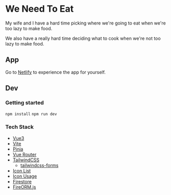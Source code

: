 # We Need To Eat

My wife and I have a hard time picking where we're going to eat when we're too lazy to make food.

We also have a really hard time deciding what to cook when we're not too lazy to make food.

## App

Go to [Netlify](https://weneedtoeat.netlify.app) to experience the app for yourself.

## Dev

### Getting started

`npm install`
`npm run dev`

### Tech Stack

- [Vue3](https://vuejs.org/guide/introduction.html)
- [Vite](https://vitejs.dev/)
- [Pinia](https://pinia.vuejs.org/)
- [Vue Router](https://router.vuejs.org/)
- [TailwindCSS](https://tailwindcss.com/docs/installation)
  - [tailwindcss-forms](https://github.com/tailwindlabs/tailwindcss-forms)
- [Icon List](https://www.xicons.org/#/)
- [Icon Usage](https://github.com/07akioni/xicons#usage)
- [Firestore](https://firebase.google.com/docs/web/setup)
- [FireORM.js](https://fireorm.js.org/#/)
